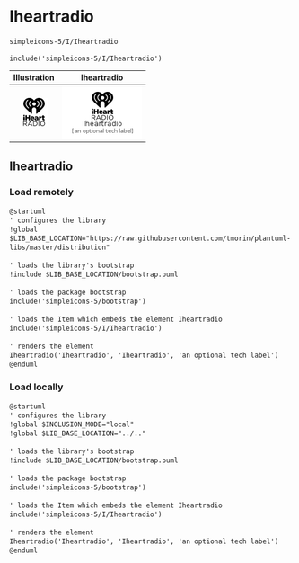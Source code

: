 # Iheartradio


```text
simpleicons-5/I/Iheartradio
```

```text
include('simpleicons-5/I/Iheartradio')
```



| Illustration | Iheartradio |
| :---: | :---: |
| ![illustration for Illustration](../../simpleicons-5/I/Iheartradio.png) | ![illustration for Iheartradio](../../simpleicons-5/I/Iheartradio.Local.png) |




## Iheartradio

### Load remotely
```plantuml
@startuml
' configures the library
!global $LIB_BASE_LOCATION="https://raw.githubusercontent.com/tmorin/plantuml-libs/master/distribution"

' loads the library's bootstrap
!include $LIB_BASE_LOCATION/bootstrap.puml

' loads the package bootstrap
include('simpleicons-5/bootstrap')

' loads the Item which embeds the element Iheartradio
include('simpleicons-5/I/Iheartradio')

' renders the element
Iheartradio('Iheartradio', 'Iheartradio', 'an optional tech label')
@enduml
```

### Load locally
```plantuml
@startuml
' configures the library
!global $INCLUSION_MODE="local"
!global $LIB_BASE_LOCATION="../.."

' loads the library's bootstrap
!include $LIB_BASE_LOCATION/bootstrap.puml

' loads the package bootstrap
include('simpleicons-5/bootstrap')

' loads the Item which embeds the element Iheartradio
include('simpleicons-5/I/Iheartradio')

' renders the element
Iheartradio('Iheartradio', 'Iheartradio', 'an optional tech label')
@enduml
```


